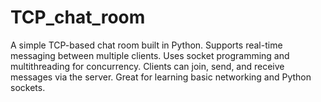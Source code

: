 # TCP_chat_room

A simple TCP-based chat room built in Python.
Supports real-time messaging between multiple clients.
Uses socket programming and multithreading for concurrency.
Clients can join, send, and receive messages via the server.
Great for learning basic networking and Python sockets.
